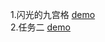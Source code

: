 1.闪光的九宫格
[demo](https://supergintoki.github.io/practice/task1.html)
</br>
2.任务二
[demo](https://supergintoki.github.io/practice/task2/task2_index1.html)

